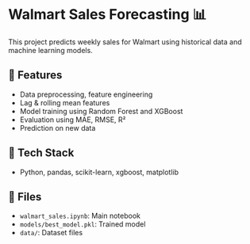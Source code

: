 
# Walmart Sales Forecasting 📊

This project predicts weekly sales for Walmart using historical data and machine learning models.

## 📌 Features
- Data preprocessing, feature engineering
- Lag & rolling mean features
- Model training using Random Forest and XGBoost
- Evaluation using MAE, RMSE, R²
- Prediction on new data

## 🔧 Tech Stack
- Python, pandas, scikit-learn, xgboost, matplotlib

## 📁 Files
- `walmart_sales.ipynb`: Main notebook
- `models/best_model.pkl`: Trained model
- `data/`: Dataset files
